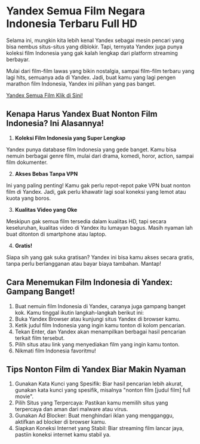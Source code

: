 # Yandex Semua Film Negara Indonesia Terbaru Full HD

Selama ini, mungkin kita lebih kenal Yandex sebagai mesin pencari yang bisa nembus situs-situs yang diblokir. Tapi, ternyata Yandex juga punya koleksi film Indonesia yang gak kalah lengkap dari platform streaming berbayar.

Mulai dari film-film lawas yang bikin nostalgia, sampai film-film terbaru yang lagi hits, semuanya ada di Yandex. Jadi, buat kamu yang lagi pengen marathon film Indonesia, Yandex ini pilihan yang pas banget.

[Yandex Semua Film Klik di Sini!](https://bit.ly/438PMEy)

## Kenapa Harus Yandex Buat Nonton Film Indonesia? Ini Alasannya!

1. **Koleksi Film Indonesia yang Super Lengkap**

Yandex punya database film Indonesia yang gede banget. Kamu bisa nemuin berbagai genre film, mulai dari drama, komedi, horor, action, sampai film dokumenter.

2. **Akses Bebas Tanpa VPN**

Ini yang paling penting! Kamu gak perlu repot-repot pake VPN buat nonton film di Yandex. Jadi, gak perlu khawatir lagi soal koneksi yang lemot atau kuota yang boros.

3. **Kualitas Video yang Oke**

Meskipun gak semua film tersedia dalam kualitas HD, tapi secara keseluruhan, kualitas video di Yandex itu lumayan bagus. Masih nyaman lah buat ditonton di smartphone atau laptop.

4. **Gratis!**

Siapa sih yang gak suka gratisan? Yandex ini bisa kamu akses secara gratis, tanpa perlu berlangganan atau bayar biaya tambahan. Mantap!

## Cara Menemukan Film Indonesia di Yandex: Gampang Banget!

1. Buat nemuin film Indonesia di Yandex, caranya juga gampang banget kok. Kamu tinggal ikutin langkah-langkah berikut ini:
2. Buka Yandex Browser atau kunjungi situs Yandex di browser kamu.
3. Ketik judul film Indonesia yang ingin kamu tonton di kolom pencarian.
4. Tekan Enter, dan Yandex akan menampilkan berbagai hasil pencarian terkait film tersebut.
5. Pilih situs atau link yang menyediakan film yang ingin kamu tonton.
6. Nikmati film Indonesia favoritmu!

## Tips Nonton Film di Yandex Biar Makin Nyaman

1. Gunakan Kata Kunci yang Spesifik: Biar hasil pencarian lebih akurat, gunakan kata kunci yang spesifik, misalnya "nonton film [judul film] full movie".
2. Pilih Situs yang Terpercaya: Pastikan kamu memilih situs yang terpercaya dan aman dari malware atau virus.
3. Gunakan Ad Blocker: Buat menghindari iklan yang mengganggu, aktifkan ad blocker di browser kamu.
4. Siapkan Koneksi Internet yang Stabil: Biar streaming film lancar jaya, pastiin koneksi internet kamu stabil ya.